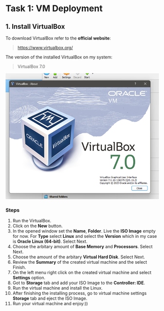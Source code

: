 # Task 1: VM Deployment

## 1. Install VirtualBox

To download VirtualBox refer to the **official website**:
> https://www.virtualbox.org/

The version of the installed VirtualBox on my system:
> VirtualBox 7.0


![Alt text](lab71.png)



### Steps
1. Run the VirtualBox.
2. Click on the **New** button.
3. In the opened window set the **Name**, **Folder**.
Live the **ISO Image** empty for now.
For **Type** select **Linux** and select the **Version** which in my case is **Oracle Linux (64-bit)**. Select Next.
4. Choose the arbitary amount of **Base Memory** and **Processors**. Select Next.
5. Choose the amount of the arbitary **Virtual Hard Disk**. Select Next.
6. Review the **Summary** of the created virtual machine and the select Finish.
7. On the left menu right click on the created virtual machine and select **Settings** option.
8. Got to **Storage** tab and add your ISO Image to the **Controller: IDE**.
9. Run the virtual machine and install the Linux.
10. After finishing the installing process, go to virtual machine settings **Storage** tab and eject the ISO Image.
11. Run your virtual machine and enjoy:))


